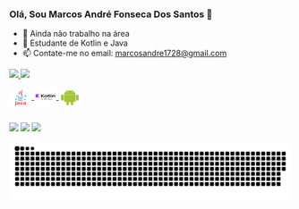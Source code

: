 ### Olá, Sou Marcos André Fonseca Dos Santos 👋



- 🔭 Ainda não trabalho na área
- 🌱 Estudante de Kotlin e Java
- 📫 Contate-me no email: marcosandre1728@gmail.com

<div>
  <a href="https://github.com/MarcosAndre28">
  <img height="180em" src="https://github-readme-stats.vercel.app/api?username=marcosandre28&show_icons=true&theme=radical&include_all_commits=true&count_private=true"/>
  <img height="150em" src="https://github-readme-stats.vercel.app/api/top-langs/?username=marcosandre28&layout=compact&langs_count=7&theme=radical"/>
</div>

  <div style="display: inline_block"><br>
  <img align="center" alt="Marcos-Java" height="30" width="40" src="https://github.com/devicons/devicon/blob/master/icons/java/java-original-wordmark.svg">
  <img align="center" alt="Marcos-Kt" height="30" width="40" src="https://github.com/devicons/devicon/blob/master/icons/kotlin/kotlin-original-wordmark.svg">
  <img align="center" alt="Marcos-Android" height="30" width="40" src="https://github.com/devicons/devicon/blob/master/icons/android/android-original.svg">
</div>
  
  ##
  
  <div> 
  <a href="https://instagram.com/marcos_andre28" target="_blank"><img src="https://img.shields.io/badge/-Instagram-%23E4405F?style=for-the-badge&logo=instagram&logoColor=white"      target="_blank"></a>
  <a href = "mailto:marcosandre1728@gmail.com"><img src="https://img.shields.io/badge/-Gmail-%23333?style=for-the-badge&logo=gmail&logoColor=white" target="_blank"></a>
  <a href="https://www.linkedin.com/in/marcos-andre-88610614a/" target="_blank"><img src="https://img.shields.io/badge/-LinkedIn-%230077B5?style=for-the-badge&logo=linkedin&logoColor=white" target="_blank"></a> 
 
  ![Snake animation](https://github.com/MarcosAndre28/MarcosAndre28/blob/output/github-contribution-grid-snake.svg)
 
</div>

